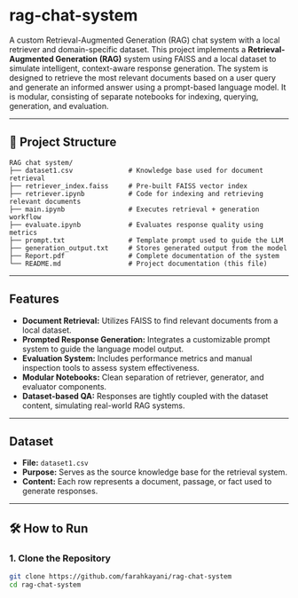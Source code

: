 # rag-chat-system
A custom Retrieval-Augmented Generation (RAG) chat system with a local retriever and domain-specific dataset.
This project implements a **Retrieval-Augmented Generation (RAG)** system using FAISS and a local dataset to simulate intelligent, context-aware response generation. The system is designed to retrieve the most relevant documents based on a user query and generate an informed answer using a prompt-based language model. It is modular, consisting of separate notebooks for indexing, querying, generation, and evaluation.

---

## 📁 Project Structure

```text
RAG chat system/
├── dataset1.csv              # Knowledge base used for document retrieval
├── retriever_index.faiss     # Pre-built FAISS vector index
├── retriever.ipynb           # Code for indexing and retrieving relevant documents
├── main.ipynb                # Executes retrieval + generation workflow
├── evaluate.ipynb            # Evaluates response quality using metrics
├── prompt.txt                # Template prompt used to guide the LLM
├── generation_output.txt     # Stores generated output from the model
├── Report.pdf                # Complete documentation of the system
└── README.md                 # Project documentation (this file)
```


---

##  Features

- **Document Retrieval:** Utilizes FAISS to find relevant documents from a local dataset.
- **Prompted Response Generation:** Integrates a customizable prompt system to guide the language model output.
- **Evaluation System:** Includes performance metrics and manual inspection tools to assess system effectiveness.
- **Modular Notebooks:** Clean separation of retriever, generator, and evaluator components.
- **Dataset-based QA:** Responses are tightly coupled with the dataset content, simulating real-world RAG systems.

---

## Dataset

- **File:** `dataset1.csv`
- **Purpose:** Serves as the source knowledge base for the retrieval system.
- **Content:** Each row represents a document, passage, or fact used to generate responses.

---

## 🛠️ How to Run

### 1. Clone the Repository
```bash
git clone https://github.com/farahkayani/rag-chat-system
cd rag-chat-system

